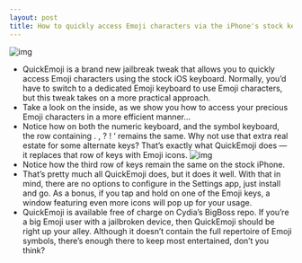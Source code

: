 ```yaml
---
layout: post
title: How to quickly access Emoji characters via the iPhone's stock keyboard
---
```

![img](http://media.idownloadblog.com/wp-content/uploads/2012/10/QuickEmoji1.jpg)
* QuickEmoji is a brand new jailbreak tweak that allows you to quickly access Emoji characters using the stock iOS keyboard. Normally, you’d have to switch to a dedicated Emoji keyboard to use Emoji characters, but this tweak takes on a more practical approach.
* Take a look on the inside, as we show you how to access your precious Emoji characters in a more efficient manner…
* Notice how on both the numeric keyboard, and the symbol keyboard, the row containing . , ? ! ‘ remains the same. Why not use that extra real estate for some alternate keys? That’s exactly what QuickEmoji does — it replaces that row of keys with Emoji icons.
![img](http://media.idownloadblog.com/wp-content/uploads/2012/10/iPhone-Screenshot.jpg)
* Notice how the third row of keys remain the same on the stock iPhone.
* That’s pretty much all QuickEmoji does, but it does it well. With that in mind, there are no options to configure in the Settings app, just install and go. As a bonus, if you tap and hold on one of the Emoji keys, a window featuring even more icons will pop up for your usage.
* QuickEmoji is available free of charge on Cydia’s BigBoss repo. If you’re a big Emoji user with a jailbroken device, then QuickEmoji should be right up your alley. Although it doesn’t contain the full repertoire of Emoji symbols, there’s enough there to keep most entertained, don’t you think?

